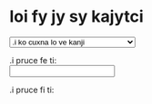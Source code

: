 # loi fy jy sy kajytci

<select id="computations">
  <option value="">.i ko cuxna lo ve kanji</option>
  <option value="comma">.i kanji lo togyfancyku'e lo dilcysle</option>
  <option value="tofjs">.i kanji lo fy jy sy togyku'e lo frinu</option>
  <option value="fromfjs">.i kanji lo frinu lo fy jy sy togyku'e</option>
  <option value="setlambda">.i zifre stika lo crulai</option>
</select>

.i pruce fe ti: <br />
<input type="text" id="input">

.i pruce fi ti: <br />
<div id="output"></div>

<link rel="stylesheet" href="../assets/calcsheets.css">
<script src="../assets/fjs.js"></script>
<script src="../assets/calc.js"></script>
<script>
  var loc = {
         centValue: "toglai:",
             shift: "togyfancylei:",
       outputComma: "togyfancyku'e:",
    outputInterval: "togyku'e cmene:",
             ratio: "frinu:",
           noInput: ".i claxu lo se pruce",
     cantFactorize: ".i na ka'e kanji lo'i dilcymu'o be la'oi %1",
        notANumber: ".i la'oi %1 na'e namcu",
       wrongFormat: ".i na ka'e turfa'i",
   wrongIntVariant: ".i la'oi %1 noi togyku'e ku'o la'oi %2 noi klesi cu na mapti",
       wrongFactor: ".i li re lo'o .e li ci na jai se curmi fai lo ka ce'u dilcymu'o lo fy jy sy togystika",
     noComputation: ".i lo ve pruce cu na se cuxna .i lo liste zo'u ko cuxna",
          notPrime: ".i la'oi %1 na'e dilcysle",
    butPythagorean: ".i li re fa'u li ci cu zelto'aku'e fa'u vonto'aku'e se cistrpitagora .i na nitcu lo fy jy sy togystika",
           notFrac: ".i lo se pruce cu na'e frinu .i mu'a li mu fi'u ci",
              div0: ".i mabla .i'o nai fa lo nu dilcu fi li no",
           notReal: ".i zo'oi %1 na'e saclu lo mrena'u",
         radiusSet: ".i li %1 ca crulai",

             comma: ".i kanji fi lo dilcysle poi zmadu li ci ku'o fe ge lo togyfancylei gi lo togyfancyku'e to .e lo toglai be ri toi",
             tofjs: ".i kanji fi lo frinu fe lo pa fy jy sy togyku'e noi srana ri <br>.i la'e di'u zo'u lo fy jy sy togystika cu tolxre .i lo togyku'e poi mleca lo nontogyku'e zo'u pilno lo mecna'u noi sinxa lo togyku'e poi cnita .i mu'a li mu fi'u vo cu se sinxa zo'oi <code>M3^5</code> .i ku'i li vo fi'u mi zo'u zo'oi <code>M-3_5</code> <br>.i <strong>.o'i</strong> lo kanji cu pilno lo glico ke togyku'e cmene .i mu'a zo'oi M3 cmene lo brarelto'aku'e",
           fromfjs: ".i kanji fi lo fy jy sy togyku'e fe lo frinu noi srana ri .i bilga lo nu jarco lo du'u ma kau cfari lo galto'a .e lo dzito'a .i .e'a zifre pilji lo togystika gi'e te smuni lo togyku'e poi cnita ku'o lo mecna'u <br>.i <strong>.o'i</strong> lo kanji cu pilno lo glico ke togyku'e cmene .i mu'a zo'oi M3 cmene lo brarelto'aku'e",
         setlambda: ".i zifre stika lo crulai lo namcu poi zmadu li pa gi'e mleca li re te'a pi mu sei lo saclu cu se ciska .i ciska zoi gy default gy te zu'e lo nu xruti lo crulai lo fadni no'u li vei ci ci fi'u ci pa ve'o te'a pi mu"

>>>>>>> 0a20cdc20fe95318b5a70a60708044f5d6d7fe70
  };
</script>
